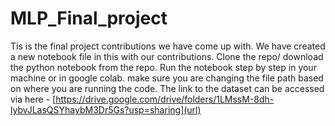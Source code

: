 # MLP_Final_project

Tis is the final project contributions we have come up with. We have created a new notebook file in this with our contributions. 
Clone the repo/ download the python notebook from the repo.
Run the notebook step by step in your machine or in google colab.
make sure you are changing the file path based on where you are running the code.
The link to the dataset can be accessed via here - [https://drive.google.com/drive/folders/1LMssM-8dh-lybvJLasQSYhaybM3Dr5Gs?usp=sharing](url)
